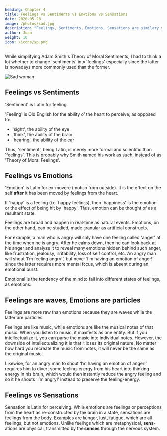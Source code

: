 ```yaml
---
heading: Chapter 4
title: Feelings vs Sentiments vs Emotions vs Sensations
date: 2020-05-26
image: /photos/sad.jpg
description: "Feelings, Sentiments, Emotions, Sensations are similary yet different"
author: Juan
weight: 10
icon: /icons/sp.png
---
```




While simplifying Adam Smith's Theory of Moral Sentiments, I had to think a lot whether to change 'sentiments' into 'feelings' especially since the latter is nowadays more commonly used than the former.


![Sad woman](/photos/sad.jpg)


## Feelings vs Sentiments 

'Sentiment' is Latin for feeling.

'Feeling' is Old English for the ability of the heart to perceive<!--  or sense -->, as opposed to:
- 'sight', the ability of the eye
- 'think', the ability of the brain
- 'hearing', the ability of the ear

Thus, 'sentiment', being Latin, is merely more formal and scientific than 'feelings'. This is probably why Smith named his work as such, instead of as 'Theory of Moral Feelings'.


## Feelings vs Emotions

'Emotion' is Latin for ex-movere (motion from outside). It is the effect on the self **after** it has been moved by feelings from the heart. 

If 'happy' is a feeling (i.e. happy feelings), then 'happiness' is the emotion or the effect of being hit by 'happy'. Thus, emotion can be thought of as a resultant state. 

Feelings are broad and happen in real-time as natural events. Emotions, on the other hand, can be studied, made granular as artificial constructs. 

For example, a man who is angry will only have one feeling called 'anger' at the time when he is angry. After he calms down, then he can look back at his anger and analyze it to reveal many emotions hidden behind such anger, like frustration, jealousy, irritability, loss of self control, etc. An angry man will shout ‘I’m feeling angry!’, but never ‘I’m having an emotion of anger!’ since the latter requires more mental focus, which is absent during an emotional burst.

Emotional is the tendency of the mind to fall into different states of feelings, as emotions. 


## Feelings are waves, Emotions are particles

Feelings are more raw than emotions because they are waves while the latter are particles. <!-- This is because metaphysically, feelings are waves while emotions are particles. --> 

Feelings are like music, while emotions are like the musical notes of that music. When you listen to music, it manifests as one entity. But if you intellectualize it, you can parse the music into individual notes. However, the downside of intellectualizing it is that it loses its original nature. No matter how hard you recreate the music from notes, it will never be the same as the original music.

Likewise, for an angry man to shout ‘I’m having an emotion of anger!’ requires him to divert some feeling-energy from his heart into thinking-energy in his brain, which would then instantly reduce the angry feeling and so it he shouts ‘I’m angry!’ instead to preserve the feeling-energy.


## Feelings vs Sensations

Sensation is Latin for perceiving. While emotions are feelings or perceptions from the heart as re-constructed by the brain in a state, sensations are feelings from the body. Examples are hunger, lust, fatigue, which are all feelings, but not emotions. Unlike feelings which are metaphysical, **sens**-ations are physical, transmitted by the **senses** through the nervous system.


